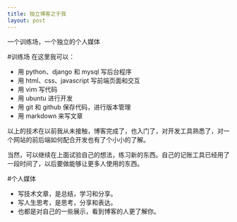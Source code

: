 ```yaml
---
title: 独立博客之于我
layout: post
---
```


一个训练场，一个独立的个人媒体

#训练场
在这里我可以：

+ 用 python、django 和 mysql 写后台程序
+ 用 html、css、javascript 写前端页面和交互
+ 用 viｍ 写代码
+ 用 ubuntu 进行开发
+ 用 git 和 github 保存代码，进行版本管理
+ 用 markdown 来写文章

以上的技术在以前我从未接触，博客完成了，也入门了，对开发工具熟悉了，对一个网站的前后端如何配合开发也有了个小小的了解。

当然，可以继续在上面试验自己的想法，练习新的东西。自己的记账工具已经用了一段时间了，以后要做能够让更多人使用的东西。

#个人媒体

+ 写技术文章，是总结，学习和分享。
+ 写人生思考，是思考，分享和表达。
+ 也都是对自己的一些展示，看到博客的人更了解你。